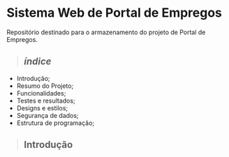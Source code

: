 # Sistema Web de Portal de Empregos
Repositório destinado para o armazenamento do projeto de Portal de Empregos.

> ## _índice_

- Introdução;
- Resumo do Projeto;
- Funcionalidades;
- Testes e resultados;
- Designs e estilos;
- Segurança de dados;
- Estrutura de programação;

> ## Introdução
